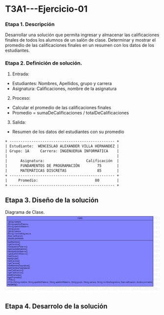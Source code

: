 # T3A1---Ejercicio-01
### Etapa 1. Descripción 

Desarrollar una solución que permita ingresar y almacenar las calificaciones finales de todos los alumnos de un salón de clase. Determinar y mostrar el promedio de las calificaciones finales en un resumen con los datos de los estudiantes.

### Etapa 2.  Definición de solución.
1. Entrada:
- Estudiantes: Nombres, Apellidos, grupo y carrera 
- Asignatura: Calificaciones, nombre de la asignatura 
2. Proceso:
- Calcular el promedio de las calificaciones finales
- Promedio = sumaDeCalificaciones / totalDeCalificaciones
3. Salida:
- Resumen de los datos del estudiantes con su promedio

~~~
+ ------------------------------------------------ + 
| Estudiante:  WENCESLAO ALEXANDER VILLA HERNANDEZ |
| Grupo: 1A     Carrera: INGENUERUA INFORMÁTICA    |
|                                                  |
|      Asignatura:                   Calificación  |
|      FUNDAMENTOS DE PROGRAMACIÓN        75       |
|      MATEMÁTICAS DISCRETAS              85       |
+ ------------------------------------------------ +     
|     Promedio:                          80        |
+ ------------------------------------------------ +      
~~~

## Etapa 3. Diseño de la solución 
Diagrama de Clase.
![](https://github.com/Luxtred/T3A1---Ejercicio-01/blob/main/T3A1.png)

## Etapa 4. Desarrolo de la solución
